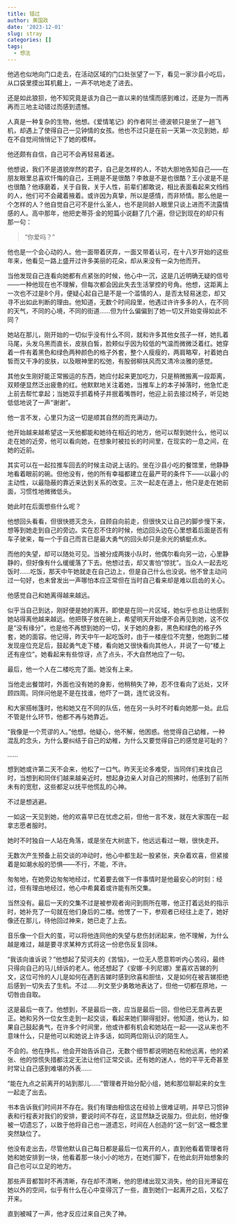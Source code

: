 ```yaml
---
title: 错过
author: 黄国政
date: '2023-12-01'
slug: stray
categories: []
tags:
  - 想法
---
```


<!--more-->

他逃也似地向门口走去，在活动区域的门口处张望了一下，看见一家沙县小吃后，从口袋里摸出耳机戴上，一声不吭地走了进去。

还是如此狼狈，他不知究竟是该为自己一直以来的怯懦而感到难过，还是为一而再再而三地主动错过而感到遗憾。

人真是一种复杂的生物，他想。《爱情笔记》的作者阿兰·德波顿只是坐了一趟飞机，却遇上了使得自己一见钟情的女孩。他也不过只是在前一天第一次见到她，却在不自觉间悄悄记下了她的模样。

他还颇有自信，自己可不会再轻易着迷。

他想说，我们不是道貌岸然的君子，自己是怎样的人，不妨大胆地告知自己——在朋友眼里总喜欢忏悔的自己，王朔是不是很酷？李敖是不是也很酷？王小波是不是也很酷？他琢磨着，关于自我，关于人性，前辈们都敢说，相比表面看起来文绉绉的人，他们可不会藏着掖着。或许因为真挚，所以是感情，而非矫情。那么他是一个怎样的人？他自觉自己可不是什么圣人，也不是同龄人眼里只谈上进而不流露情感的人。高中那年，他把史蒂芬·金的短篇小说翻了几个遍，但记到现在的却只有那一句：

> “你爱吗？”

他也是一个会心动的人。他一面带着厌弃，一面又带着认可，在十八岁开始的这些年来，他看见一路上盛开过许多美丽的花朵，却从来没有一朵为他而开。

当他发现自己连看向她都有点紧张的时候，他心中一沉，这是几近明确无疑的信号——一种他现在也不理解，但每次都会因此失去生活掌控的号角。他想，这距离上一次也不过是8个月，便疑心起自己是不是一个滥情的人，是否太轻易迷恋，却又寻不出如此判断的理由。他知道，无数个时间段里，他遇过许许多多的人，在不同的天气，不同的心境，不同的街道……但为什么偏偏到了她一切又开始变得如此不同？

她站在那儿，刚开始的一切似乎没有什么不同，就和许多其他女孩子一样，她扎着马尾，头发乌黑而直长，皮肤白皙，脸颊似乎因为较低的气温而微微泛着红。她穿着一件有着黑色和绿色两种颜色的格子外套，整个人瘦瘦的，两肩略窄，衬着她白皙而又干净的皮肤，以及眼神里的松弛，有股弱柳扶风而又清冷淡雅的感觉。

其他女生刚好能正常搬运的东西，她应付起来更加吃力，只是稍微搬离一段距离，双颊便显然泛出疲惫的红。他默默地关注着她，当推车上的本子掉落时，他急忙走上前去帮忙拿起；当她双手抓着椅子并抿着嘴唇时，他迎上前去接过椅子，听见她低低地说了一声“谢谢”。

他一言不发，心里只为这一切是顺其自然的而充满动力。

他开始越来越希望这一天他都能和她待在相近的地方，他可以帮到她什么，他可以走在她的近旁，他可以看向她，在想象时被拉长的时间里，在现实的一息之间，在她的近前。

其实可以在一起拉推车回去的时候主动说上话的。坐在沙县小吃的餐馆里，他静静地看着眼前的碗。但他没有，他的所有幸福都建立在最严苛的条件下——以最小的主动性，以最隐蔽的靠近来达到关系的改变。三次一起走在道上，他只是走在她前面，习惯性地微微低头。

她此时在后面想些什么呢？

他想回头看看，但很快摁灭念头，自顾自向前走，但很快又让自己的脚步慢下来，想等到她走到自己的旁边。实在忍不住的时候，他边回头边在心里想着后面是否有车子驶来，每一个于自己而言已是最大勇气的回头却只是余光的蜻蜓点水。

而他的失望，却可以随处可见。当被分成两拨小队时，他偶尔看向另一边，心里静静的，但好像有什么缓缓落了下去。他想过去，却又害怕“惊扰”。当众人一起去吃饭时……吃饭，那天中午她就走在自己边上，但是自己什么也没说。他不曾主动问过一句好，也未曾发出一声哪怕本应正常但在当时自己看来却是难以启齿的关心。

他感觉自己和她离得越来越远。

似乎当自己到达，刚好便是她的离开。即使是在同一片区域，她似乎也总让他感到她站得离他越来越远。他把筷子放在碗上，希望明天开始便不会再见到她，这不仅是“没有缘分”，也是他不再想到她的一切，关于她的身影，黑色和绿色的格子外套，她的面容。他记得，昨天中午一起吃饭时，由于一楼座位不完整，他跑到二楼发现座位充足后，鼓起勇气走下楼，看向她又很快看向其他人，并说了一句“楼上还有座位”。她看起来有些惊讶，点了点头，不大自然地应了一句。

最后，他一个人在二楼吃完了面。她没有上来。

当他走出餐馆时，外面也没有她的身影，他稍稍失了神，忍不住看向了远处，又环顾四周。同伴问他是不是在找谁，他吓了一跳，连忙说没有。

和大家搭帐篷时，他和她又在不同的队伍，他在另一头时不时看向她那一处。此后不管是什么环节，他都不再与她靠近。

“我像是一个荒谬的人。”他想。他疑心，他不解，他困惑。他觉得自己幼稚，一种混乱的念头，为什么要纠结于自己的幼稚，为什么又要觉得自己的感觉是可耻的？

……

想到她或许第二天不会来，他松了一口气。昨天无论多难受，当同伴们来找自己时，当想到和同伴们越来越亲近时，想起身边亲人对自己的照拂时，他感到了前所未有的宽慰，这些都足以抚平他慌乱的心神。

不过是想逃避。

一如这一天见到她，他的欢喜早已在忧虑之前，但他一言不发，就在大家围在一起拿志愿者服时。

她时不时独自一人站在角落，或是坐在大树底下，他远远看过一眼，很快走开。

无数次产生预备上前交谈的冲动时，他心中都生起一股紧张，夹杂着欢喜，但紧接着是如潮水般的恐惧——不行，不能，不许。

匆匆地，在她旁边匆匆地经过，忙着要去做下一件事情时是他最安心的时刻：经过，但有理由地经过，他心中希冀着或许能有所交集。

当然没有。最后一天的交集不过是被参观者询问到厕所在哪，他正打着远处的指示时，她补充了一句就在他们身后的二楼。他愣了一下，参观者已经往上走了，她好像还在那儿，待他回过神来，她已走了上去。

音乐像一个巨大的茧，可以将他连同他的失望与悲伤封闭起来，他不理解，为什么越是难过，越是要寻求某种方式将这一份悲伤反复回味。

“我该向谁诉说？”他想起了契诃夫的《苦恼》，一位无人愿意聆听内心苦闷，最终只得向自己的马儿倾诉的老人。他还想起了《安娜·卡列尼娜》里喜欢吉娣的列文，这位可怜的人儿是如何在遇到吉娣时感到欣喜和胆怯，又是如何在被吉娣拒绝后感到一切失去了生机。不过……列文至少勇敢地表达了，但他一切都在原地，一切咎由自取。

这是最后一夜了。他想到，不是最后一夜，应当是最后一回，但他已无意再去更正。她和另外一位女生走到一起交谈，看起来她们聊得挺好。他知道，他认为，如果自己鼓起勇气，在许多个时间里，他或许都有机会和她站在一起——这从来也不意味什么，只是他可以和她说上许多话，如同两位刚认识的陌生人。

不会的。他在挣扎，他会开始告诉自己，无数个细节都说明她在和他远离，他的紧张、他的惊慌失措都注定无法让他们正常交谈。还有她的迷人，他的平平无奇甚至时常让自己感到难堪的外表……

“能在九点之前离开的站到那儿……”管理者开始分配小组，她和那位聊起来的女生一起走了出去。

书本告诉我们时间并不存在。我们有理由相信这在经验上很难证明，并早已习惯钟表和行程表对我们的安排，要说时间不存在，这显然缺乏说服力。但此刻，他好像被一切遗忘了，以致于他将自己也一道遗忘，时间在人创造的“这一刻”这一概念里突然缺位了。

他没有走出去，尽管他默认自己每日都是最后一位离开的人，直到他看着管理者将她和她安排到一块，他看着那一块小小的地方，在她们脚下，在他此刻开始想象的自己也可以立足的地方。

那些声音都暂时不再清晰，存在却不清晰，他的思绪出现又消失，他的目光滞留在她以外的空间，似乎有什么在心中变得沉了一些，直到她们一起离开之后，又松了开来。

直到被喊了一声，他才反应过来自己失了神。